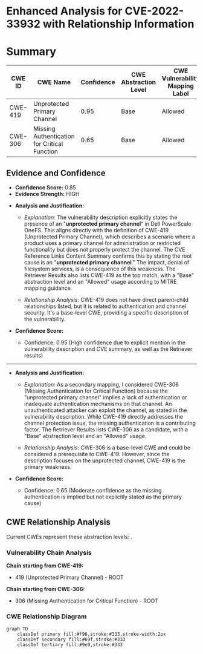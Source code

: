 # Enhanced Analysis for CVE-2022-33932 with Relationship Information

# Summary
| CWE ID | CWE Name | Confidence | CWE Abstraction Level | CWE Vulnerability Mapping Label | CWE-Vulnerability Mapping Notes |
|---|---|---|---|---|---|
| CWE-419 | Unprotected Primary Channel | 0.95 | Base | Allowed | Primary CWE |
| CWE-306 | Missing Authentication for Critical Function | 0.65 | Base | Allowed | Secondary Candidate |

## Evidence and Confidence

*   **Confidence Score:** 0.85
*   **Evidence Strength:** HIGH

- **Analysis and Justification:**  
  - *Explanation:* The vulnerability description explicitly states the presence of an "**unprotected primary channel**" in Dell PowerScale OneFS. This aligns directly with the definition of CWE-419 (Unprotected Primary Channel), which describes a scenario where a product uses a primary channel for administration or restricted functionality but does not properly protect the channel. The CVE Reference Links Content Summary confirms this by stating the root cause is an "**unprotected primary channel**." The impact, denial of filesystem services, is a consequence of this weakness. The Retriever Results also lists CWE-419 as the top match, with a "Base" abstraction level and an "Allowed" usage according to MITRE mapping guidance.
  
  - *Relationship Analysis:* CWE-419 does not have direct parent-child relationships listed, but it is related to authentication and channel security. It's a base-level CWE, providing a specific description of the vulnerability.

- **Confidence Score:**  
  - Confidence: 0.95 (High confidence due to explicit mention in the vulnerability description and CVE summary, as well as the Retriever results)

---
- **Analysis and Justification:**  
  - *Explanation:* As a secondary mapping, I considered CWE-306 (Missing Authentication for Critical Function) because the "unprotected primary channel" implies a lack of authentication or inadequate authentication mechanisms on that channel. An unauthenticated attacker can exploit the channel, as stated in the vulnerability description. While CWE-419 directly addresses the channel protection issue, the missing authentication is a contributing factor. The Retriever Results lists CWE-306 as a candidate, with a "Base" abstraction level and an "Allowed" usage.

  - *Relationship Analysis:* CWE-306 is a base-level CWE and could be considered a prerequisite to CWE-419. However, since the description focuses on the unprotected channel, CWE-419 is the primary weakness.

- **Confidence Score:**
  - Confidence: 0.65 (Moderate confidence as the missing authentication is implied but not explicitly stated as the primary cause)


## CWE Relationship Analysis

Current CWEs represent these abstraction levels: .


### Vulnerability Chain Analysis

**Chain starting from CWE-419:**
- 419 (Unprotected Primary Channel) - ROOT


**Chain starting from CWE-306:**
- 306 (Missing Authentication for Critical Function) - ROOT



### CWE Relationship Diagram

```mermaid
graph TD
    classDef primary fill:#f96,stroke:#333,stroke-width:2px
    classDef secondary fill:#69f,stroke:#333
    classDef tertiary fill:#9e9,stroke:#333
```

